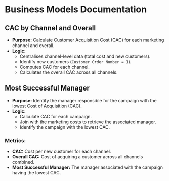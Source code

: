 # Business Models Documentation

## CAC by Channel and Overall
- **Purpose:** Calculate Customer Acquisition Cost (CAC) for each marketing channel and overall.
- **Logic:**
  - Centralises channel-level data (total cost and new customers).
  - Identify new customers (`Customer Order Number = 1`).
  - Computes CAC for each channel.
  - Calculates the overall CAC across all channels.

## Most Successful Manager
- **Purpose:** Identify the manager responsible for the campaign with the lowest Cost of Acquisition (CAC).
- **Logic:**
  - Calculate CAC for each campaign.
  - Join with the marketing costs to retrieve the associated manager.
  - Identify the campaign with the lowest CAC.

### Metrics:
- **CAC:** Cost per new customer for each channel.
- **Overall CAC:** Cost of acquiring a customer across all channels combined.
- **Most Successful Manager:** The manager associated with the campaign having the lowest CAC.
